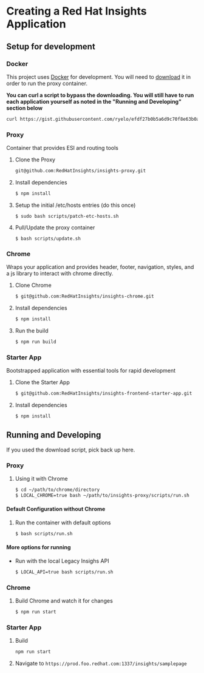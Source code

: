 # Creating a Red Hat Insights Application

## Setup for development

### Docker
This project uses [Docker](https://www.docker.com/get-docker) for development. You will need to [download](https://www.docker.com/get-docker) it in order to run the proxy container.

**You can curl a script to bypass the downloading. You will still have to run each application yourself as noted in the "Running and Developing" section below**
``` bash
curl https://gist.githubusercontent.com/ryelo/efdf27b0b5a6d9c70f8e63b0abc1deaa/raw/8f0491c9113ebf0408c8f7da70a1be980faebc2f/download.sh | sh
```

### Proxy
Container that provides ESI and routing tools

1. Clone the Proxy
    ```bash
    git@github.com:RedHatInsights/insights-proxy.git
    ```

2. Install dependencies

    ```bash
    $ npm install
    ```

3. Setup the initial /etc/hosts entries (do this once)
    ```
    $ sudo bash scripts/patch-etc-hosts.sh
    ```

4. Pull/Update the proxy container
    ```
    $ bash scripts/update.sh
    ```

### Chrome
Wraps your application and provides header, footer, navigation, styles, and a js library to interact with chrome directly.

1. Clone Chrome
    ```bash
    $ git@github.com:RedHatInsights/insights-chrome.git
    ```

2. Install dependencies

    ```bash
    $ npm install
    ```

3. Run the build
    ```bash
    $ npm run build
    ```

### Starter App
Bootstrapped application with essential tools for rapid development

1. Clone the Starter App

    ```bash
    $ git@github.com:RedHatInsights/insights-frontend-starter-app.git
    ```

2. Install dependencies

    ```bash
    $ npm install
    ```

## Running and Developing
If you used the download script, pick back up here.

### Proxy

1. Using it with Chrome
    ```bash
    $ cd ~/path/to/chrome/directory
    $ LOCAL_CHROME=true bash ~/path/to/insights-proxy/scripts/run.sh
    ```

#### Default Configuration without Chrome
1.  Run the container with default options
    ```bash
    $ bash scripts/run.sh
    ```

#### More options for running
* Run with the local Legacy Insighs API
    ```bash
    $ LOCAL_API=true bash scripts/run.sh
    ```

### Chrome
1. Build Chrome and watch it for changes
    ```bash
    $ npm run start
    ```

### Starter App
1. Build
    ```bash
    npm run start
    ```

2. Navigate to `https://prod.foo.redhat.com:1337/insights/samplepage`
